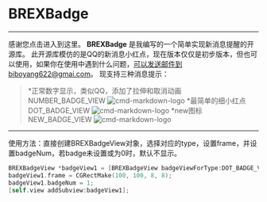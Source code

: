 # BREXBadge

------

感谢您点击进入到这里。
**BREXBadge** 是我编写的一个简单实现新消息提醒的开源库。
此开源库模仿的是QQ的新消息小红点，现在版本仅仅是初步版本，但也可以使用，如果你在使用中遇到什么问题，可以发送邮件到biboyang622@gmai.com。
现支持三种消息提示：
> *正常数字显示，类似QQ，添加了拉伸和取消动画
NUMBER_BADGE_VIEW
![cmd-markdown-logo](https://s1.ax1x.com/2018/02/23/9UTGDA.png)
> *最简单的细小红点
DOT_BADGE_VIEW
![cmd-markdown-logo](https://s1.ax1x.com/2018/02/23/9UTJHI.png)
> *new图标
NEW_BADGE_VIEW
![cmd-markdown-logo](https://s1.ax1x.com/2018/02/23/9UT8ud.png)




------

使用方法：直接创建BREXBadgeView对象，选择对应的type，设置frame，并设置badgeNum，若badge未设置或为0时，默认不显示。

``` objective-c
BREXBadgeView *badgeView1 = [BREXBadgeView badgeViewForType:DOT_BADGE_VIEW];
badgeView1.frame = CGRectMake(100, 100, 8, 8);
badgeView1.badgeNum = 1;
[self.view addSubview:badgeView1];
```
